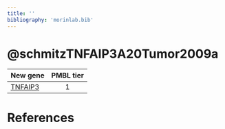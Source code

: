 ```yaml
---
title: ''
bibliography: 'morinlab.bib'
---
```


# @schmitzTNFAIP3A20Tumor2009a
|New gene|PMBL tier|
|:-|:-:|
|[TNFAIP3](TNFAIP3)|1 |

# References

